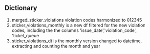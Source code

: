 ## Dictionary
1. merged_sticker_violations violation codes harmonized to 012345
2. sticker_violations_monthly is a new df filtered for  the new violation codes, including the the columns 'issue_date','violation_code', 'ticket_queue
3. sticker_violations_dt is the monthly version changed to datetime, extracting and counting the month and year
